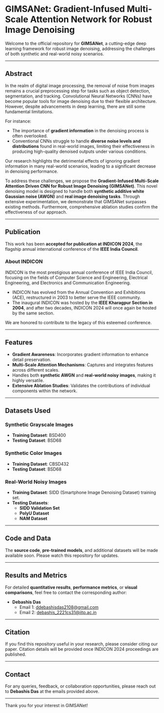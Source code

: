 # GIMSANet: Gradient-Infused Multi-Scale Attention Network for Robust Image Denoising

Welcome to the official repository for **GIMSANet**, a cutting-edge deep learning framework for robust image denoising, addressing the challenges of both synthetic and real-world noisy scenarios.

---

## Abstract
In the realm of digital image processing, the removal of noise from images remains a crucial preprocessing step for tasks such as object detection, segmentation, and tracking. Convolutional Neural Networks (CNNs) have become popular tools for image denoising due to their flexible architecture. However, despite advancements in deep learning, there are still some fundamental limitations. 

For instance:
- The importance of **gradient information** in the denoising process is often overlooked.
- Conventional CNNs struggle to handle **diverse noise levels and distributions** found in real-world images, limiting their effectiveness in producing high-quality denoised outputs under various conditions.

Our research highlights the detrimental effects of ignoring gradient information in many real-world scenarios, leading to a significant decrease in denoising performance. 

To address these challenges, we propose the **Gradient-Infused Multi-Scale Attention Driven CNN for Robust Image Denoising (GIMSANet)**. This novel denoising model is designed to handle both **synthetic additive white Gaussian noise (AWGN)** and **real image denoising tasks**. Through extensive experimentation, we demonstrate that GIMSANet surpasses existing methods. Furthermore, comprehensive ablation studies confirm the effectiveness of our approach.

---

## Publication
This work has been **accepted for publication at INDICON 2024**, the flagship annual international conference of the **IEEE India Council**.

### About INDICON
INDICON is the most prestigious annual conference of IEEE India Council, focusing on the fields of Computer Science and Engineering, Electrical Engineering, and Electronics and Communication Engineering. 

- INDICON has evolved from the Annual Convention and Exhibitions (ACE), restructured in 2003 to better serve the IEEE community. 
- The inaugural INDICON was hosted by the **IEEE Kharagpur Section in 2004**, and after two decades, INDICON 2024 will once again be hosted by the same section.

We are honored to contribute to the legacy of this esteemed conference.

---

## Features
- **Gradient Awareness**: Incorporates gradient information to enhance detail preservation.
- **Multi-Scale Attention Mechanisms**: Captures and integrates features across different scales.
- Handles both **synthetic AWGN** and **real-world noisy images**, making it highly versatile.
- **Extensive Ablation Studies**: Validates the contributions of individual components within the network.

---

## Datasets Used

### **Synthetic Grayscale Images**
- **Training Dataset**: BSD400  
- **Testing Dataset**: BSD68  

### **Synthetic Color Images**
- **Training Dataset**: CBSD432  
- **Testing Dataset**: BSD68  

### **Real-World Noisy Images**
- **Training Dataset**: SIDD (Smartphone Image Denoising Dataset) training set.  
- **Testing Datasets**:
  - **SIDD Validation Set**  
  - **PolyU Dataset**  
  - **NAM Dataset**  

---

## Code and Data
The **source code**, **pre-trained models**, and additional datasets will be made available soon. Please watch this repository for updates.

---

## Results and Metrics
For detailed **quantitative results**, **performance metrics**, or **visual comparisons**, feel free to contact the corresponding author:

- **Debashis Das**
  - Email 1: [ddebashisdas2108@gmail.com](mailto:ddebashisdas2108@gmail.com)
  - Email 2: [debashis_2221cs31@iitp.ac.in](mailto:debashis_2221cs31@iitp.ac.in)

---

## Citation
If you find this repository useful in your research, please consider citing our paper. Citation details will be provided once INDICON 2024 proceedings are published.

---

## Contact
For any queries, feedback, or collaboration opportunities, please reach out to **Debashis Das** at the emails provided above.

---

Thank you for your interest in GIMSANet!
